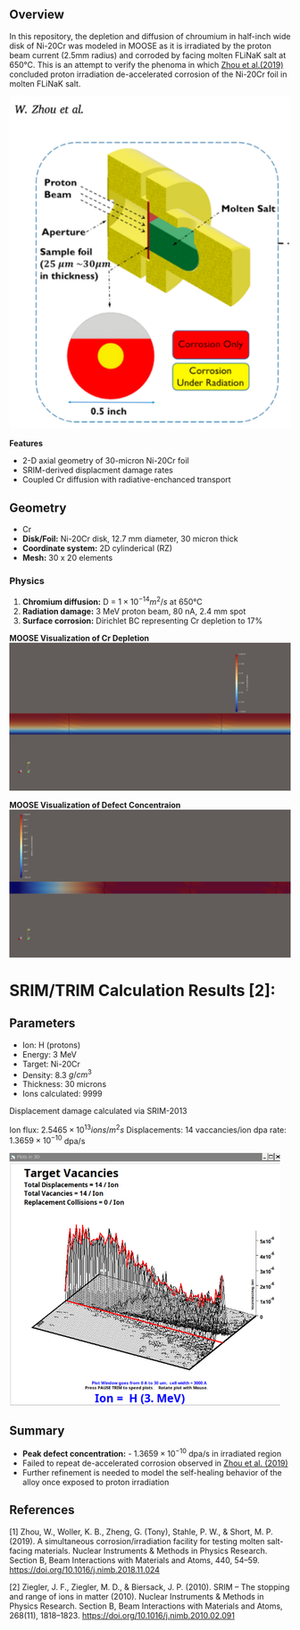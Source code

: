 

## Overview 

In this repository, the depletion and diffusion of chroumium in half-inch wide disk of Ni-20Cr was modeled in MOOSE as it is irradiated by the proton beam current (2.5mm radius) and corroded by facing molten FLiNaK salt at 650°C. This is an attempt to verify the phenoma in which [Zhou et al.(2019)](https://doi.org/10.1016/j.nimb.2018.11.024) concluded proton irradiation de-accelerated corrosion of the Ni-20Cr foil in molten FLiNaK salt. 

![MIT Facility](ZhouDiagramExperimentalMiT.png)

**Features** 
- 2-D axial geometry of 30-micron Ni-20Cr foil 
- SRIM-derived displacment damage rates 
- Coupled Cr diffusion with radiative-enchanced transport 

## Geometry 
- Cr
- **Disk/Foil:** Ni-20Cr disk, 12.7 mm diameter, 30 micron thick 
- **Coordinate system:** 2D cylinderical (RZ) 
- **Mesh:** 30 x 20 elements 

### Physics 
1. **Chromium diffusion:** D = $1 \times 10^{-14} m^{2}/s$ at 650°C 
2. **Radiation damage:** 3 MeV proton beam, 80 nA, 2.4 mm spot 
3. **Surface corrosion:** Dirichlet BC representing Cr depletion to 17%

**MOOSE Visualization of Cr Depletion**
![Cr depletion](MOOSE_visualization/Cr_depletion.png)


**MOOSE Visualization of Defect Concentraion** 
![Radiation damage](MOOSE_visualization/defect_concentration.png)

# SRIM/TRIM Calculation Results [2]:

## Parameters
- Ion: H (protons)
- Energy: 3 MeV
- Target: Ni-20Cr
- Density: 8.3 $g/cm^{3}$
- Thickness: 30 microns 
- Ions calculated: 9999

Displacement damage calculated via SRIM-2013

Ion flux: $2.5465 \times 10^{13} ions/m^{2}s$
Displacements: 14 vaccancies/ion 
dpa rate: $1.3659 \times 10^{-10}$ dpa/s

![TargetVacancies](SRIM_data/TargetVacancies.png)

## Summary 

- **Peak defect concentration:** - $1.3659 \times 10^{-10}$ dpa/s in irradiated region 
- Failed to repeat de-accelerated corrosion observed in [Zhou et al. (2019)](https://doi.org/10.1016/j.nimb.2018.11.024)
- Further refinement is needed to model the self-healing behavior of the alloy once exposed to proton irradiation 

## References
[1] Zhou, W., Woller, K. B., Zheng, G. (Tony), Stahle, P. W., & Short, M. P. (2019). A simultaneous corrosion/irradiation facility for testing molten salt-facing materials. Nuclear Instruments & Methods in Physics Research. Section B, Beam Interactions with Materials and Atoms, 440, 54–59. https://doi.org/10.1016/j.nimb.2018.11.024

[2] Ziegler, J. F., Ziegler, M. D., & Biersack, J. P. (2010). SRIM – The stopping and range of ions in matter (2010). Nuclear Instruments & Methods in Physics Research. Section B, Beam Interactions with Materials and Atoms, 268(11), 1818–1823. https://doi.org/10.1016/j.nimb.2010.02.091

